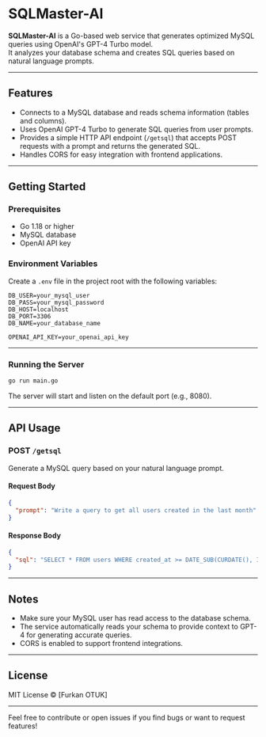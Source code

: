 
# SQLMaster-AI

**SQLMaster-AI** is a Go-based web service that generates optimized MySQL queries using OpenAI's GPT-4 Turbo model.  
It analyzes your database schema and creates SQL queries based on natural language prompts.

---

## Features

- Connects to a MySQL database and reads schema information (tables and columns).
- Uses OpenAI GPT-4 Turbo to generate SQL queries from user prompts.
- Provides a simple HTTP API endpoint (`/getsql`) that accepts POST requests with a prompt and returns the generated SQL.
- Handles CORS for easy integration with frontend applications.

---

## Getting Started

### Prerequisites

- Go 1.18 or higher
- MySQL database
- OpenAI API key

### Environment Variables

Create a `.env` file in the project root with the following variables:

```
DB_USER=your_mysql_user  
DB_PASS=your_mysql_password  
DB_HOST=localhost  
DB_PORT=3306  
DB_NAME=your_database_name  

OPENAI_API_KEY=your_openai_api_key
```

---

### Running the Server

```bash
go run main.go
```

The server will start and listen on the default port (e.g., 8080).

---

## API Usage

### POST `/getsql`

Generate a MySQL query based on your natural language prompt.

#### Request Body

```json
{
  "prompt": "Write a query to get all users created in the last month"
}
```

#### Response Body

```json
{
  "sql": "SELECT * FROM users WHERE created_at >= DATE_SUB(CURDATE(), INTERVAL 1 MONTH);"
}
```

---

## Notes

- Make sure your MySQL user has read access to the database schema.
- The service automatically reads your schema to provide context to GPT-4 for generating accurate queries.
- CORS is enabled to support frontend integrations.

---

## License

MIT License © [Furkan OTUK]

---

Feel free to contribute or open issues if you find bugs or want to request features!
